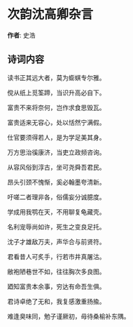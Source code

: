 # 次韵沈高卿杂言

**作者**: 史浩

## 诗词内容

读书正其远大者，莫为蟛蜞专尔雅。

傥从纸上觅筌蹄，当识升高必自下。

富贵不来将奈何，岂作求食思毁瓦。

富贵适来无容心，处以恬然宁满假。

仕官要须得若人，是为学足美其身。

万方思治徯康济，当吏立政频咨询。

从容风俗到淳古，坐可尧舜吾君民。

昂头引颈不愧惭，奚必翰墨夸清新。

吁嗟二者理非各，俗儒妄分诚臆度。

学成用我鹗在天，不用聊复龟藏壳。

名利宠辱尚如许，死生之变良足托。

沈子才雄敌万夫，声华合与前贤符。

君看昔人可炙手，行若市井真屠沽。

敝袍陋巷世不如，往往胸次多良图。

廼知富贵本余事，穷达有命吾生俱。

君诗卓绝了无和，我复感激重扬揄。

难逢臭味同，勉子谨厥初，毋待桑榆补东隅。

